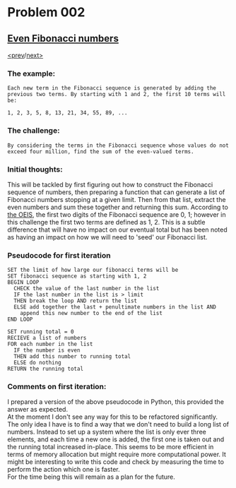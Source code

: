 # Problem 002

## [Even Fibonacci numbers](https://projecteuler.net/problem=2)

[<prev](./../DIR001_multiples_of_3_and_5/README.md)/[next>](./../DIR003_largest_prime_factor/README.md)

### The example:
`Each new term in the Fibonacci sequence is generated by adding the previous two terms. By starting with 1 and 2, the first 10 terms will be:`
```
1, 2, 3, 5, 8, 13, 21, 34, 55, 89, ...
```

### The challenge:
`By considering the terms in the Fibonacci sequence whose values do not exceed four million, find the sum of the even-valued terms.`

### Initial thoughts:
This will be tackled by first figuring out how to construct the Fibonacci sequence of numbers, then preparing a function that can generate a list of Fibonacci numbers stopping at a given limit. Then from that list, extract the even numbers and sum these together and returning this sum.
According to [the OEIS](https://oeis.org/A000045/list), the first two digits of the Fibonacci sequence are 0, 1; however in this challenge the first two terms are defined as 1, 2. This is a subtle difference that will have no impact on our eventual total but has been noted as having an impact on how we will need to 'seed' our Fibonacci list.

### Pseudocode for first iteration
```
SET the limit of how large our fibonacci terms will be
SET fibonacci sequence as starting with 1, 2
BEGIN LOOP
  CHECK the value of the last number in the list
  IF the last number in the list is > limit
  THEN break the loop AND return the list
  ELSE add together the last + penultimate numbers in the list AND
    append this new number to the end of the list
END LOOP
```
```
SET running total = 0
RECIEVE a list of numbers
FOR each number in the list
  IF the number is even
  THEN add this number to running total
  ELSE do nothing
RETURN the running total
```

### Comments on first iteration:
I prepared a version of the above pseudocode in Python, this provided the answer as expected. \
At the moment I don't see any way for this to be refactored significantly. The only idea I have is to find a way that we don't need to build a long list of numbers. Instead to set up a system where the list is only ever three elements, and each time a new one is added, the first one is taken out and the running total increased in-place. This seems to be more efficient in terms of memory allocation but might require more computational power. It might be interesting to write this code and check by measuring the time to perform the action which one is faster.\
For the time being this will remain as a plan for the future.

